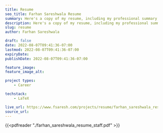 ```yaml
---
title: Resume
seo_title: Farhan Sareshwala Resume
summary: Here's a copy of my resume, including my professional summary, work experience and past projects, and education.
description: Here's a copy of my resume, including my professional summary, work experience and past projects, and education.
slug: resume
author: Farhan Sareshwala

draft: false
date: 2022-08-07T09:41:36-07:00
lastmod: 2022-08-07T09:41:36-07:00
expiryDate:
publishDate: 2022-08-07T09:41:36-07:00

feature_image: 
feature_image_alt: 

project types: 
    - Career

techstack:
    - LaTeX

live_url: https://www.fsaresh.com/projects/resume/farhan_sareshwala_resume_staff.pdf
source_url: 
---
```


{{<pdfreader "./farhan_sareshwala_resume_staff.pdf" >}}   